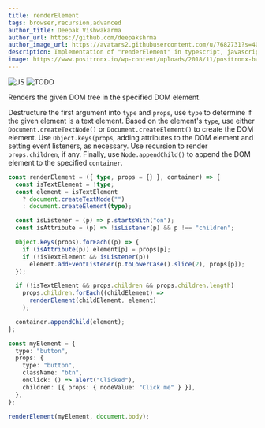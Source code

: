 ```yaml
---
title: renderElement
tags: browser,recursion,advanced
author_title: Deepak Vishwakarma
author_url: https://github.com/deepakshrma
author_image_url: https://avatars2.githubusercontent.com/u/7682731?s=400
description: Implementation of "renderElement" in typescript, javascript and deno.
image: https://www.positronx.io/wp-content/uploads/2018/11/positronx-banner-1152-1.jpg
---
```


![JS](https://img.shields.io/badge/supports-javascript-yellow.svg?style=flat-square)
![TODO](https://img.shields.io/badge///TODO-blue.svg?style=flat-square)

Renders the given DOM tree in the specified DOM element.

Destructure the first argument into `type` and `props`, use `type` to determine if the given element is a text element.
Based on the element's `type`, use either `Document.createTextNode()` or `Document.createElement()` to create the DOM element.
Use `Object.keys(props`, adding attributes to the DOM element and setting event listeners, as necessary.
Use recursion to render `props.children`, if any.
Finally, use `Node.appendChild()` to append the DOM element to the specified `container`.

```ts title="typescript"
const renderElement = ({ type, props = {} }, container) => {
  const isTextElement = !type;
  const element = isTextElement
    ? document.createTextNode("")
    : document.createElement(type);

  const isListener = (p) => p.startsWith("on");
  const isAttribute = (p) => !isListener(p) && p !== "children";

  Object.keys(props).forEach((p) => {
    if (isAttribute(p)) element[p] = props[p];
    if (!isTextElement && isListener(p))
      element.addEventListener(p.toLowerCase().slice(2), props[p]);
  });

  if (!isTextElement && props.children && props.children.length)
    props.children.forEach((childElement) =>
      renderElement(childElement, element)
    );

  container.appendChild(element);
};
```

```ts title="typescript"
const myElement = {
  type: "button",
  props: {
    type: "button",
    className: "btn",
    onClick: () => alert("Clicked"),
    children: [{ props: { nodeValue: "Click me" } }],
  },
};

renderElement(myElement, document.body);
```
